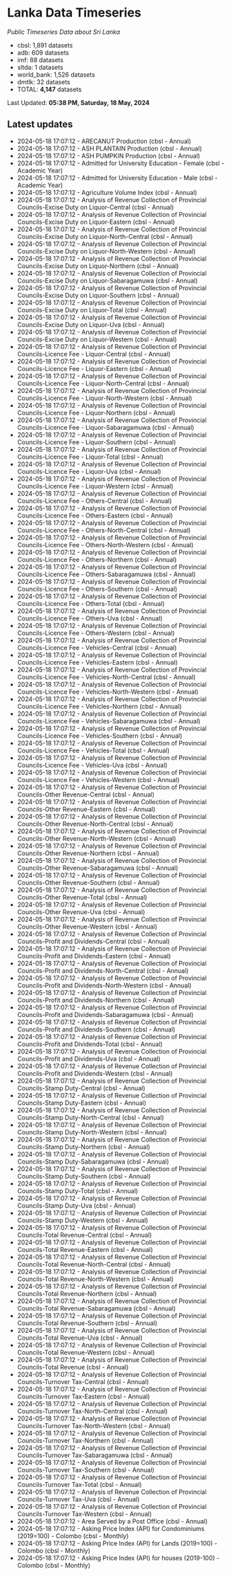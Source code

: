# Lanka Data Timeseries
*Public Timeseries Data about Sri Lanka*

* cbsl: 1,891 datasets
* adb: 609 datasets
* imf: 88 datasets
* sltda: 1 datasets
* world_bank: 1,526 datasets
* dmtlk: 32 datasets
* TOTAL: **4,147** datasets

Last Updated: **05:38 PM, Saturday, 18 May, 2024**

## Latest updates

* 2024-05-18 17:07:12 - ARECANUT Production (cbsl - Annual)
* 2024-05-18 17:07:12 - ASH PLANTAIN Production (cbsl - Annual)
* 2024-05-18 17:07:12 - ASH PUMPKIN Production (cbsl - Annual)
* 2024-05-18 17:07:12 - Admitted for University Education - Female (cbsl - Academic Year)
* 2024-05-18 17:07:12 - Admitted for University Education - Male (cbsl - Academic Year)
* 2024-05-18 17:07:12 - Agriculture Volume Index (cbsl - Annual)
* 2024-05-18 17:07:12 - Analysis of Revenue Collection of Provincial Councils-Excise Duty on Liquor-Central (cbsl - Annual)
* 2024-05-18 17:07:12 - Analysis of Revenue Collection of Provincial Councils-Excise Duty on Liquor-Eastern (cbsl - Annual)
* 2024-05-18 17:07:12 - Analysis of Revenue Collection of Provincial Councils-Excise Duty on Liquor-North-Central (cbsl - Annual)
* 2024-05-18 17:07:12 - Analysis of Revenue Collection of Provincial Councils-Excise Duty on Liquor-North-Western (cbsl - Annual)
* 2024-05-18 17:07:12 - Analysis of Revenue Collection of Provincial Councils-Excise Duty on Liquor-Northern (cbsl - Annual)
* 2024-05-18 17:07:12 - Analysis of Revenue Collection of Provincial Councils-Excise Duty on Liquor-Sabaragamuwa (cbsl - Annual)
* 2024-05-18 17:07:12 - Analysis of Revenue Collection of Provincial Councils-Excise Duty on Liquor-Southern (cbsl - Annual)
* 2024-05-18 17:07:12 - Analysis of Revenue Collection of Provincial Councils-Excise Duty on Liquor-Total (cbsl - Annual)
* 2024-05-18 17:07:12 - Analysis of Revenue Collection of Provincial Councils-Excise Duty on Liquor-Uva (cbsl - Annual)
* 2024-05-18 17:07:12 - Analysis of Revenue Collection of Provincial Councils-Excise Duty on Liquor-Western (cbsl - Annual)
* 2024-05-18 17:07:12 - Analysis of Revenue Collection of Provincial Councils-Licence Fee - Liquor-Central (cbsl - Annual)
* 2024-05-18 17:07:12 - Analysis of Revenue Collection of Provincial Councils-Licence Fee - Liquor-Eastern (cbsl - Annual)
* 2024-05-18 17:07:12 - Analysis of Revenue Collection of Provincial Councils-Licence Fee - Liquor-North-Central (cbsl - Annual)
* 2024-05-18 17:07:12 - Analysis of Revenue Collection of Provincial Councils-Licence Fee - Liquor-North-Western (cbsl - Annual)
* 2024-05-18 17:07:12 - Analysis of Revenue Collection of Provincial Councils-Licence Fee - Liquor-Northern (cbsl - Annual)
* 2024-05-18 17:07:12 - Analysis of Revenue Collection of Provincial Councils-Licence Fee - Liquor-Sabaragamuwa (cbsl - Annual)
* 2024-05-18 17:07:12 - Analysis of Revenue Collection of Provincial Councils-Licence Fee - Liquor-Southern (cbsl - Annual)
* 2024-05-18 17:07:12 - Analysis of Revenue Collection of Provincial Councils-Licence Fee - Liquor-Total (cbsl - Annual)
* 2024-05-18 17:07:12 - Analysis of Revenue Collection of Provincial Councils-Licence Fee - Liquor-Uva (cbsl - Annual)
* 2024-05-18 17:07:12 - Analysis of Revenue Collection of Provincial Councils-Licence Fee - Liquor-Western (cbsl - Annual)
* 2024-05-18 17:07:12 - Analysis of Revenue Collection of Provincial Councils-Licence Fee - Others-Central (cbsl - Annual)
* 2024-05-18 17:07:12 - Analysis of Revenue Collection of Provincial Councils-Licence Fee - Others-Eastern (cbsl - Annual)
* 2024-05-18 17:07:12 - Analysis of Revenue Collection of Provincial Councils-Licence Fee - Others-North-Central (cbsl - Annual)
* 2024-05-18 17:07:12 - Analysis of Revenue Collection of Provincial Councils-Licence Fee - Others-North-Western (cbsl - Annual)
* 2024-05-18 17:07:12 - Analysis of Revenue Collection of Provincial Councils-Licence Fee - Others-Northern (cbsl - Annual)
* 2024-05-18 17:07:12 - Analysis of Revenue Collection of Provincial Councils-Licence Fee - Others-Sabaragamuwa (cbsl - Annual)
* 2024-05-18 17:07:12 - Analysis of Revenue Collection of Provincial Councils-Licence Fee - Others-Southern (cbsl - Annual)
* 2024-05-18 17:07:12 - Analysis of Revenue Collection of Provincial Councils-Licence Fee - Others-Total (cbsl - Annual)
* 2024-05-18 17:07:12 - Analysis of Revenue Collection of Provincial Councils-Licence Fee - Others-Uva (cbsl - Annual)
* 2024-05-18 17:07:12 - Analysis of Revenue Collection of Provincial Councils-Licence Fee - Others-Western (cbsl - Annual)
* 2024-05-18 17:07:12 - Analysis of Revenue Collection of Provincial Councils-Licence Fee - Vehicles-Central (cbsl - Annual)
* 2024-05-18 17:07:12 - Analysis of Revenue Collection of Provincial Councils-Licence Fee - Vehicles-Eastern (cbsl - Annual)
* 2024-05-18 17:07:12 - Analysis of Revenue Collection of Provincial Councils-Licence Fee - Vehicles-North-Central (cbsl - Annual)
* 2024-05-18 17:07:12 - Analysis of Revenue Collection of Provincial Councils-Licence Fee - Vehicles-North-Western (cbsl - Annual)
* 2024-05-18 17:07:12 - Analysis of Revenue Collection of Provincial Councils-Licence Fee - Vehicles-Northern (cbsl - Annual)
* 2024-05-18 17:07:12 - Analysis of Revenue Collection of Provincial Councils-Licence Fee - Vehicles-Sabaragamuwa (cbsl - Annual)
* 2024-05-18 17:07:12 - Analysis of Revenue Collection of Provincial Councils-Licence Fee - Vehicles-Southern (cbsl - Annual)
* 2024-05-18 17:07:12 - Analysis of Revenue Collection of Provincial Councils-Licence Fee - Vehicles-Total (cbsl - Annual)
* 2024-05-18 17:07:12 - Analysis of Revenue Collection of Provincial Councils-Licence Fee - Vehicles-Uva (cbsl - Annual)
* 2024-05-18 17:07:12 - Analysis of Revenue Collection of Provincial Councils-Licence Fee - Vehicles-Western (cbsl - Annual)
* 2024-05-18 17:07:12 - Analysis of Revenue Collection of Provincial Councils-Other Revenue-Central (cbsl - Annual)
* 2024-05-18 17:07:12 - Analysis of Revenue Collection of Provincial Councils-Other Revenue-Eastern (cbsl - Annual)
* 2024-05-18 17:07:12 - Analysis of Revenue Collection of Provincial Councils-Other Revenue-North-Central (cbsl - Annual)
* 2024-05-18 17:07:12 - Analysis of Revenue Collection of Provincial Councils-Other Revenue-North-Western (cbsl - Annual)
* 2024-05-18 17:07:12 - Analysis of Revenue Collection of Provincial Councils-Other Revenue-Northern (cbsl - Annual)
* 2024-05-18 17:07:12 - Analysis of Revenue Collection of Provincial Councils-Other Revenue-Sabaragamuwa (cbsl - Annual)
* 2024-05-18 17:07:12 - Analysis of Revenue Collection of Provincial Councils-Other Revenue-Southern (cbsl - Annual)
* 2024-05-18 17:07:12 - Analysis of Revenue Collection of Provincial Councils-Other Revenue-Total (cbsl - Annual)
* 2024-05-18 17:07:12 - Analysis of Revenue Collection of Provincial Councils-Other Revenue-Uva (cbsl - Annual)
* 2024-05-18 17:07:12 - Analysis of Revenue Collection of Provincial Councils-Other Revenue-Western (cbsl - Annual)
* 2024-05-18 17:07:12 - Analysis of Revenue Collection of Provincial Councils-Profit and Dividends-Central (cbsl - Annual)
* 2024-05-18 17:07:12 - Analysis of Revenue Collection of Provincial Councils-Profit and Dividends-Eastern (cbsl - Annual)
* 2024-05-18 17:07:12 - Analysis of Revenue Collection of Provincial Councils-Profit and Dividends-North-Central (cbsl - Annual)
* 2024-05-18 17:07:12 - Analysis of Revenue Collection of Provincial Councils-Profit and Dividends-North-Western (cbsl - Annual)
* 2024-05-18 17:07:12 - Analysis of Revenue Collection of Provincial Councils-Profit and Dividends-Northern (cbsl - Annual)
* 2024-05-18 17:07:12 - Analysis of Revenue Collection of Provincial Councils-Profit and Dividends-Sabaragamuwa (cbsl - Annual)
* 2024-05-18 17:07:12 - Analysis of Revenue Collection of Provincial Councils-Profit and Dividends-Southern (cbsl - Annual)
* 2024-05-18 17:07:12 - Analysis of Revenue Collection of Provincial Councils-Profit and Dividends-Total (cbsl - Annual)
* 2024-05-18 17:07:12 - Analysis of Revenue Collection of Provincial Councils-Profit and Dividends-Uva (cbsl - Annual)
* 2024-05-18 17:07:12 - Analysis of Revenue Collection of Provincial Councils-Profit and Dividends-Western (cbsl - Annual)
* 2024-05-18 17:07:12 - Analysis of Revenue Collection of Provincial Councils-Stamp Duty-Central (cbsl - Annual)
* 2024-05-18 17:07:12 - Analysis of Revenue Collection of Provincial Councils-Stamp Duty-Eastern (cbsl - Annual)
* 2024-05-18 17:07:12 - Analysis of Revenue Collection of Provincial Councils-Stamp Duty-North-Central (cbsl - Annual)
* 2024-05-18 17:07:12 - Analysis of Revenue Collection of Provincial Councils-Stamp Duty-North-Western (cbsl - Annual)
* 2024-05-18 17:07:12 - Analysis of Revenue Collection of Provincial Councils-Stamp Duty-Northern (cbsl - Annual)
* 2024-05-18 17:07:12 - Analysis of Revenue Collection of Provincial Councils-Stamp Duty-Sabaragamuwa (cbsl - Annual)
* 2024-05-18 17:07:12 - Analysis of Revenue Collection of Provincial Councils-Stamp Duty-Southern (cbsl - Annual)
* 2024-05-18 17:07:12 - Analysis of Revenue Collection of Provincial Councils-Stamp Duty-Total (cbsl - Annual)
* 2024-05-18 17:07:12 - Analysis of Revenue Collection of Provincial Councils-Stamp Duty-Uva (cbsl - Annual)
* 2024-05-18 17:07:12 - Analysis of Revenue Collection of Provincial Councils-Stamp Duty-Western (cbsl - Annual)
* 2024-05-18 17:07:12 - Analysis of Revenue Collection of Provincial Councils-Total Revenue-Central (cbsl - Annual)
* 2024-05-18 17:07:12 - Analysis of Revenue Collection of Provincial Councils-Total Revenue-Eastern (cbsl - Annual)
* 2024-05-18 17:07:12 - Analysis of Revenue Collection of Provincial Councils-Total Revenue-North-Central (cbsl - Annual)
* 2024-05-18 17:07:12 - Analysis of Revenue Collection of Provincial Councils-Total Revenue-North-Western (cbsl - Annual)
* 2024-05-18 17:07:12 - Analysis of Revenue Collection of Provincial Councils-Total Revenue-Northern (cbsl - Annual)
* 2024-05-18 17:07:12 - Analysis of Revenue Collection of Provincial Councils-Total Revenue-Sabaragamuwa (cbsl - Annual)
* 2024-05-18 17:07:12 - Analysis of Revenue Collection of Provincial Councils-Total Revenue-Southern (cbsl - Annual)
* 2024-05-18 17:07:12 - Analysis of Revenue Collection of Provincial Councils-Total Revenue-Uva (cbsl - Annual)
* 2024-05-18 17:07:12 - Analysis of Revenue Collection of Provincial Councils-Total Revenue-Western (cbsl - Annual)
* 2024-05-18 17:07:12 - Analysis of Revenue Collection of Provincial Councils-Total Revenue (cbsl - Annual)
* 2024-05-18 17:07:12 - Analysis of Revenue Collection of Provincial Councils-Turnover Tax-Central (cbsl - Annual)
* 2024-05-18 17:07:12 - Analysis of Revenue Collection of Provincial Councils-Turnover Tax-Eastern (cbsl - Annual)
* 2024-05-18 17:07:12 - Analysis of Revenue Collection of Provincial Councils-Turnover Tax-North-Central (cbsl - Annual)
* 2024-05-18 17:07:12 - Analysis of Revenue Collection of Provincial Councils-Turnover Tax-North-Western (cbsl - Annual)
* 2024-05-18 17:07:12 - Analysis of Revenue Collection of Provincial Councils-Turnover Tax-Northern (cbsl - Annual)
* 2024-05-18 17:07:12 - Analysis of Revenue Collection of Provincial Councils-Turnover Tax-Sabaragamuwa (cbsl - Annual)
* 2024-05-18 17:07:12 - Analysis of Revenue Collection of Provincial Councils-Turnover Tax-Southern (cbsl - Annual)
* 2024-05-18 17:07:12 - Analysis of Revenue Collection of Provincial Councils-Turnover Tax-Total (cbsl - Annual)
* 2024-05-18 17:07:12 - Analysis of Revenue Collection of Provincial Councils-Turnover Tax-Uva (cbsl - Annual)
* 2024-05-18 17:07:12 - Analysis of Revenue Collection of Provincial Councils-Turnover Tax-Western (cbsl - Annual)
* 2024-05-18 17:07:12 - Area Served by a Post Office (cbsl - Annual)
* 2024-05-18 17:07:12 - Asking Price Index (API) for Condominiums (2019=100) - Colombo (cbsl - Monthly)
* 2024-05-18 17:07:12 - Asking Price Index (API) for Lands (2019=100) - Colombo (cbsl - Monthly)
* 2024-05-18 17:07:12 - Asking Price Index (API) for houses (2019-100) - Colombo (cbsl - Monthly)